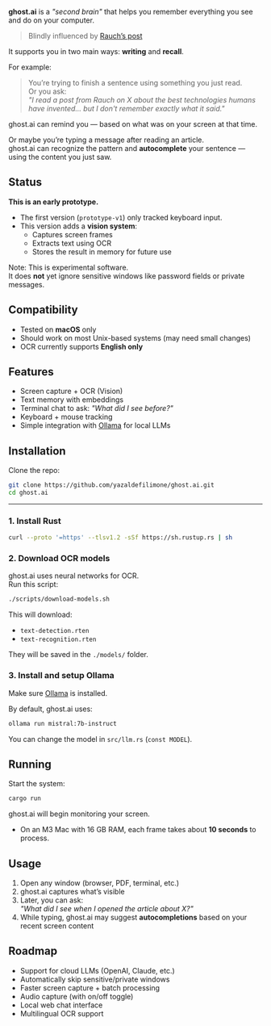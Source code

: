 
**ghost.ai** is a _"second brain"_ that helps you remember everything you see and do on your computer.  
> Blindly influenced by [Rauch’s post](https://x.com/rauchg/status/1903528336241861113)

It supports you in two main ways: **writing** and **recall**.

For example:

> You’re trying to finish a sentence using something you just read.  
> Or you ask:  
> _"I read a post from Rauch on X about the best technologies humans have invented... but I don't remember exactly what it said."_

ghost.ai can remind you — based on what was on your screen at that time.

Or maybe you’re typing a message after reading an article.  
ghost.ai can recognize the pattern and **autocomplete** your sentence — using the content you just saw.




## Status

**This is an early prototype.**

- The first version (`prototype-v1`) only tracked keyboard input.  
- This version adds a **vision system**:
  - Captures screen frames  
  - Extracts text using OCR  
  - Stores the result in memory for future use  

Note: This is experimental software.  
It does **not** yet ignore sensitive windows like password fields or private messages.




## Compatibility

- Tested on **macOS** only  
- Should work on most Unix-based systems (may need small changes)  
- OCR currently supports **English only**




## Features

- Screen capture + OCR (Vision)
- Text memory with embeddings
- Terminal chat to ask: _"What did I see before?"_
- Keyboard + mouse tracking
- Simple integration with [Ollama](https://ollama.com/) for local LLMs




## Installation

Clone the repo:

```bash
git clone https://github.com/yazaldefilimone/ghost.ai.git
cd ghost.ai
```

---

### 1. Install Rust

```bash
curl --proto '=https' --tlsv1.2 -sSf https://sh.rustup.rs | sh
```




### 2. Download OCR models

ghost.ai uses neural networks for OCR.  
Run this script:

```bash
./scripts/download-models.sh
```

This will download:

- `text-detection.rten`  
- `text-recognition.rten`  

They will be saved in the `./models/` folder.




### 3. Install and setup Ollama

Make sure [Ollama](https://ollama.com/) is installed.

By default, ghost.ai uses:

```bash
ollama run mistral:7b-instruct
```

You can change the model in `src/llm.rs` (`const MODEL`).




## Running

Start the system:

```bash
cargo run
```

ghost.ai will begin monitoring your screen.

- On an M3 Mac with 16 GB RAM, each frame takes about **10 seconds** to process.



## Usage

1. Open any window (browser, PDF, terminal, etc.)
2. ghost.ai captures what’s visible
3. Later, you can ask:  
   _"What did I see when I opened the article about X?"_
4. While typing, ghost.ai may suggest **autocompletions** based on your recent screen content



## Roadmap

- Support for cloud LLMs (OpenAI, Claude, etc.)
- Automatically skip sensitive/private windows
- Faster screen capture + batch processing
- Audio capture (with on/off toggle)
- Local web chat interface
- Multilingual OCR support
